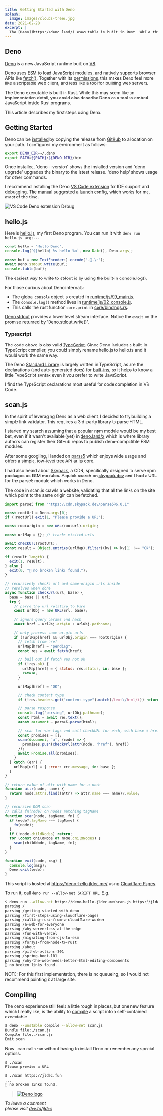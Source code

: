 ```yaml
---
title: Getting Started with Deno
splash:
  image: images/clouds-trees.jpg
date: 2021-02-28
excerpt: |
  The [Deno](https://deno.land/) executable is built in Rust. While this may seem like an implementation detail, you could also describe Deno as a tool to embed JavaScript inside Rust programs.
---
```




## Deno

[Deno](https://deno.land/) is a new JavaScript runtime built on [V8](https://github.com/v8/v8#readme).

Deno uses [ESM](/blog/migrating-from-cjs-to-esm) to load JavaScript modules, and natively supports browser APIs like [fetch()](https://deno.land/manual/runtime/web_platform_apis). Together with its [permissions](https://deno.land/manual/getting_started/permissions), this makes Deno feel more like a scriptable web client, and less like a tool for building web servers.

The Deno executable is built in Rust. While this may seem like an implementation detail, you could also describe Deno as a tool to embed JavaScript inside Rust programs.

This article describes my first steps using Deno.

## Getting Started

Deno can be [installed](https://deno.land/manual/getting_started/installation) by copying the release from [GitHub](https://github.com/denoland/deno/releases/latest) to a location on your path. I configured my environment as follows:

```sh
export DENO_DIR=~/.deno
export PATH=${PATH}:${DENO_DIR}/bin
```

Once installed, 'deno --version' shows the installed version and 'deno upgrade' upgrades the binary to the latest release. 'deno help' shows usage for other commands.

I recommend installing the Deno [VS Code extension](https://github.com/denoland/vscode_deno#readme) for IDE support and debugging. The [manual](https://deno.land/manual/getting_started/debugging_your_code#vscode) suggested a [launch config](https://github.com/jldec/deno-hello/blob/main/.vscode/launch.json), which works for me, _most_ of the time.

![VS Code Deno extension Debug](images/deno-debug-dark.png)

## hello.js

Here is [hello.js](https://github.com/jldec/deno-hello/tree/main/hello.js), my first Deno program. You can run it with `deno run hello.js args...`

```js
const hello = "Hello Deno";
console.log(`${hello} %s hello %o`, new Date(), Deno.args);

const buf = new TextEncoder().encode("-🦀-\n");
await Deno.stdout.write(buf);
console.table(buf);
```

The easiest way to write to stdout is by using the built-in console.log().

For those curious about Deno internals:

- The global `console` object is created in [runtime/js/99_main.js](https://github.com/denoland/deno/blob/v1.7.5/runtime/js/99_main.js#L246).
- The `console.log()` method lives in [runtime/js/02_console.js](https://github.com/denoland/deno/blob/v1.7.5/runtime/js/02_console.js#L1503).
- This calls the rust function `core.print` in [core/bindings.rs](https://github.com/denoland/deno/blob/v1.7.5/core/bindings.rs#L277).

[Deno.stdout]() provides a lower level stream interface. Notice the `await` on the promise returned by 'Deno.stdout.write()'.

### Typescript

The code above is also valid [TypeScript](https://www.typescriptlang.org/). Since Deno includes a built-in TypeScript compiler, you could simply rename hello.js to hello.ts and it would work the same way.

The Deno [Standard Library](https://deno.land/std) is largely written in TypeScript, as are the declarations (and auto-generated docs) for [built-ins](https://doc.deno.land/builtin/stable), so it helps to know a little TypeScript syntax even if you prefer to write JavaScript.

I find the TypeScript declarations most useful for code completion in VS Code.

## scan.js

In the spirit of leveraging Deno as a web client, I decided to try building a simple link validator. This requires a 3rd-party library to parse HTML.

I started my search assuming that a popular npm module would be my best bet, even if it wasn't available (yet) in [deno.land/x](https://deno.land/x) which is where library authors can register their GitHub repos to publish deno-compatible ESM modules.

After some googling, I landed on [parse5](https://github.com/inikulin/parse5) which enjoys wide usage and offers a simple, low-level tree API at its core.

I had also heard about [Skypack](https://docs.skypack.dev/skypack-cdn/code/deno), a CDN, specifically designed to serve npm packages as ESM modules. A quick search on [skypack.dev](https://www.skypack.dev/) and I had a URL for the parse5 module which works in Deno.

The code in [scan.js](https://github.com/jldec/deno-hello/blob/main/scan.js) crawls a website, validating that all the links on the site which point to the same origin can be fetched.

```js
import parse5 from "https://cdn.skypack.dev/parse5@6.0.1";

const rootUrl = Deno.args[0];
if (!rootUrl) exit(1, "Please provide a URL");

const rootOrigin = new URL(rootUrl).origin;

const urlMap = {}; // tracks visited urls

await checkUrl(rootUrl);
const result = Object.entries(urlMap).filter((kv) => kv[1] !== "OK");

if (result.length) {
  exit(1, result);
} else {
  exit(0, "🎉 no broken links found.");
}

// recursively checks url and same-origin urls inside
// resolves when done
async function checkUrl(url, base) {
  base = base || url;
  try {
    // parse the url relative to base
    const urlObj = new URL(url, base);

    // ignore query params and hash
    const href = urlObj.origin + urlObj.pathname;

    // only process same-origin urls
    if (!urlMap[href] && urlObj.origin === rootOrigin) {
      // fetch from href
      urlMap[href] = "pending";
      const res = await fetch(href);

      // bail out if fetch was not ok
      if (!res.ok) {
        urlMap[href] = { status: res.status, in: base };
        return;
      }

      urlMap[href] = "OK";

      // check content type
      if (!res.headers.get("content-type").match(/text\/html/i)) return;

      // parse response
      console.log("parsing", urlObj.pathname);
      const html = await res.text();
      const document = parse5.parse(html);

      // scan for <a> tags and call checkURL for each, with base = href
      const promises = [];
      scan(document, "a", (node) => {
        promises.push(checkUrl(attr(node, "href"), href));
      });
      await Promise.all(promises);
    }
  } catch (err) {
    urlMap[url] = { error: err.message, in: base };
  }
}

// return value of attr with name for a node
function attr(node, name) {
  return node.attrs.find((attr) => attr.name === name)?.value;
}

// recursive DOM scan
// calls fn(node) on nodes matching tagName
function scan(node, tagName, fn) {
  if (node?.tagName === tagName) {
    fn(node);
  }
  if (!node.childNodes) return;
  for (const childNode of node.childNodes) {
    scan(childNode, tagName, fn);
  }
}

function exit(code, msg) {
  console.log(msg);
  Deno.exit(code);
}
```

This script is hosted at https://deno-hello.jldec.me/ using [Cloudflare Pages](https://jldec.me/first-steps-using-cloudflare-pages).

To run it, call `deno run --allow-net SCRIPT URL`. E.g.

```sh
$ deno run --allow-net https://deno-hello.jldec.me/scan.js https://jldec.me
parsing /
parsing /getting-started-with-deno
parsing /first-steps-using-cloudflare-pages
parsing /calling-rust-from-a-cloudflare-worker
parsing /a-web-for-everyone
parsing /why-serverless-at-the-edge
parsing /fun-with-vercel
parsing /migrating-from-cjs-to-esm
parsing /forays-from-node-to-rust
parsing /about
parsing /github-actions-101
parsing /spring-boot-101
parsing /why-the-web-needs-better-html-editing-components
🎉 no broken links found.
```

NOTE: For this first implementation, there is no queueing, so I would not recommend pointing it at large site.

## Compiling

The deno experience still feels a little rough in places, but one new feature which I really like, is the ability to [compile](https://deno.land/manual/tools/compiler) a script into a self-contained executable.

```sh
$ deno --unstable compile --allow-net scan.js
Bundle file:./scan.js
Compile file:./scan.js
Emit scan
```

Now I can call `scan` without having to install Deno or remember any special options.

```sh
$ ./scan
Please provide a URL

$ ./scan https://jldec.fun
...
🎉 no broken links found.
```

> [![Deno logo](images/deno-logo.png ".no-border")](https://deno.land/)

_To leave a comment  
please visit [dev.to/jldec](https://dev.to/jldec/getting-started-with-deno-2ie7)_

